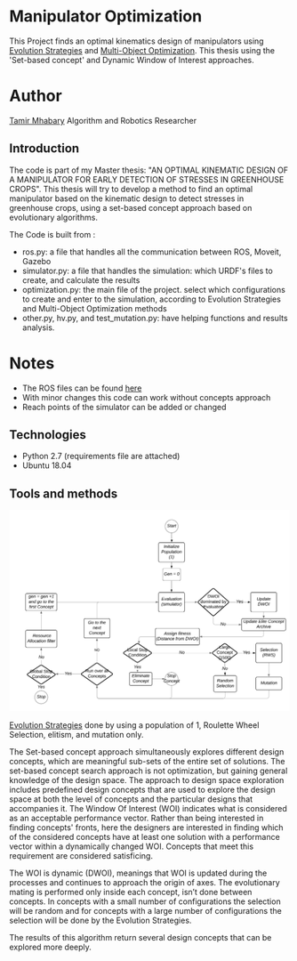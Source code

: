 # Manipulator Optimization 
This Project finds an optimal kinematics design of manipulators using [Evolution Strategies](http://www.scholarpedia.org/article/Evolution_strategies) and [Multi-Object Optimization](https://en.wikipedia.org/wiki/Multi-objective_optimization).
This thesis using the 'Set-based concept' and Dynamic Window of Interest approaches.

# Author
[Tamir Mhabary](https://www.linkedin.com/in/tamirmhabary/) Algorithm and Robotics Researcher

## Introduction 
The code is part of my Master thesis: "AN OPTIMAL KINEMATIC DESIGN OF A MANIPULATOR FOR EARLY DETECTION OF STRESSES IN GREENHOUSE CROPS".
This thesis will try to develop a method to find an optimal manipulator based on the kinematic design to detect stresses in greenhouse crops, using a set-based concept approach based on evolutionary algorithms.

The Code is built from :
* ros.py: a file that handles all the communication between ROS, Moveit, Gazebo 
* simulator.py:  a file that handles the simulation:  which URDF's files to create, and calculate the results
* optimization.py: the main file of the project.   select which configurations to create and enter to the simulation, according to Evolution Strategies and Multi-Object Optimization methods
* other.py, hv.py, and test_mutation.py:  have helping functions and results analysis.

# Notes
* The ROS files can be found [here](https://github.com/tamirmha/manipulator_ros)
* With minor changes this code can work without concepts approach
* Reach points of the simulator can be added or changed

## Technologies
* Python 2.7 (requirements file are attached)
* Ubuntu 18.04

## Tools and methods
![Algorithm](./Algorithm.png)

[Evolution Strategies](http://www.scholarpedia.org/article/Evolution_strategies) done by using a population of 1, Roulette Wheel Selection, elitism, and mutation only.

The Set-based concept approach simultaneously explores different design concepts, which are meaningful sub-sets of the entire set of solutions. The set-based concept search approach is not optimization, but gaining general knowledge of the design space. The approach to design space exploration includes predefined design concepts that are used to explore the design space at both the level of concepts and the particular designs that accompanies it.
The Window Of Interest (WOI) indicates what is considered as an acceptable performance vector. Rather than being interested in finding concepts' fronts, here the designers are interested in finding which of the considered concepts have at least one solution with a performance vector within a dynamically changed WOI. Concepts that meet this requirement are considered satisficing.

The WOI is dynamic (DWOI), meanings that WOI is updated during the processes and continues to approach the origin of axes. The evolutionary mating is performed only inside each concept, isn’t done between concepts. In concepts with a small number of configurations the selection will be random and for concepts with a large number of configurations the selection will be done by the Evolution Strategies. 

The results of this algorithm return several design concepts that can be explored more deeply.
